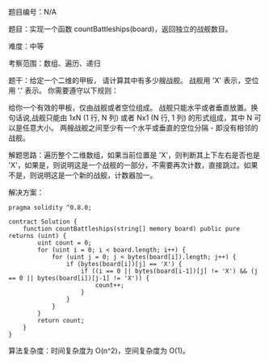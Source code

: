 题目编号：N/A

题目：实现一个函数 countBattleships(board)，返回独立的战舰数目。

难度：中等

考察范围：数组、遍历、递归

题干：给定一个二维的甲板， 请计算其中有多少艘战舰。 战舰用 'X' 表示，空位用 '.' 表示。 你需要遵守以下规则：

给你一个有效的甲板，仅由战舰或者空位组成。
战舰只能水平或者垂直放置。换句话说,战舰只能由 1xN (1 行, N 列) 或者 Nx1 (N 行, 1 列) 的形式组成，其中 N 可以是任意大小。
两艘战舰之间至少有一个水平或垂直的空位分隔 - 即没有相邻的战舰。

解题思路：遍历整个二维数组，如果当前位置是 'X'，则判断其上下左右是否也是 'X'，如果是，则说明这是一个战舰的一部分，不需要再次计数，直接跳过。如果不是，则说明这是一个新的战舰，计数器加一。

解决方案：

```solidity
pragma solidity ^0.8.0;

contract Solution {
    function countBattleships(string[] memory board) public pure returns (uint) {
        uint count = 0;
        for (uint i = 0; i < board.length; i++) {
            for (uint j = 0; j < bytes(board[i]).length; j++) {
                if (bytes(board[i])[j] == 'X') {
                    if ((i == 0 || bytes(board[i-1])[j] != 'X') && (j == 0 || bytes(board[i])[j-1] != 'X')) {
                        count++;
                    }
                }
            }
        }
        return count;
    }
}
```

算法复杂度：时间复杂度为 O(n^2)，空间复杂度为 O(1)。